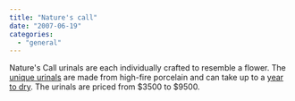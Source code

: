 ```yaml
---
title: "Nature's call"
date: "2007-06-19"
categories: 
  - "general"
---
```


Nature's Call urinals are each individually crafted to resemble a flower. The [unique urinals](http://www.clarkmade.com/) are made from high-fire porcelain and can take up to a [year to dry](http://www.clarkmade.com/pressrelease.html). The urinals are priced from $3500 to $9500.
